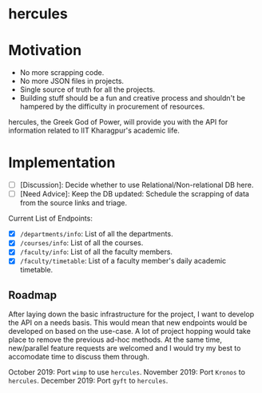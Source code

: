# hercules

# Motivation

- No more scrapping code.
- No more JSON files in projects.
- Single source of truth for all the projects.
- Building stuff should be a fun and creative process and shouldn't be hampered by the difficulty in procurement of resources.

hercules, the Greek God of Power, will provide you with the API for information related to IIT Kharagpur's academic life.

# Implementation

- [ ] [Discussion]: Decide whether to use Relational/Non-relational DB here.
- [ ] [Need Advice]: Keep the DB updated: Schedule the scrapping of data from the source links and triage.
  
Current List of Endpoints:

- [x] `/departments/info`: List of all the departments.
- [x] `/courses/info`: List of all the courses.
- [x] `/faculty/info`: List of all the faculty members.
- [x] `/faculty/timetable`: List of a faculty member's daily academic timetable.

## Roadmap


After laying down the basic infrastructure for the project, I want to develop the API
on a needs basis. This would mean that new endpoints would be developed on based on the use-case.
A lot of project hopping would take place to remove the previous ad-hoc methods.
At the same time, new/parallel feature requests are welcomed and I would try my best to accomodate time to discuss them through.

October 2019: Port `wimp` to use `hercules`.
November 2019: Port `Kronos` to `hercules`.
December 2019: Port `gyft` to `hercules`.
